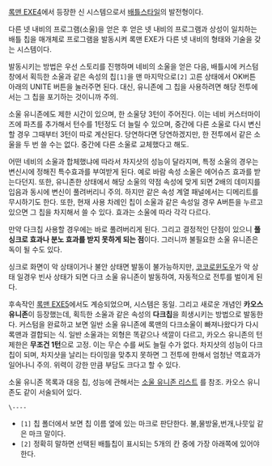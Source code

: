 [록맨 EXE4](%EB%A1%9D%EB%A7%A8%20EXE4.md)에서 등장한 신 시스템으로서 [배틀스타일](%EB%B0%B0%ED%8B%80%20%EC%8A%A4%ED%83%80%EC%9D%BC.md)의 발전형이다.

다른 넷 내비의 프로그램(소울)을 얻은 후 얻은 넷 내비의 프로그램과 상성이 일치하는 배틀 칩을 매개체로 프로그램을 발동시켜 록맨 EXE가
다른 넷 내비의 형태와 기술을 갖는 시스템이다.

발동시키는 방법은 우선 스토리를 진행하며 네비의 소울을 얻은 다음, 배틀시에 커스텀창에서 획득한 소울과 같은 속성의 칩`[1]`을 맨
마지막으로`[2]` 고른 상태에서 OK버튼 아래의 UNITE 버튼을 눌러주면 된다. 대신, 유니존에 그 칩을 사용하려면 해당 전투에서는 그
칩을 포기하는 것이니까 주의.

소울 유니존에도 제한 시간이 있으며, 한 소울당 3턴이 주어진다. 이는 네비 커스터마이즈에 파츠를 추가해서 턴수를 1턴정도 더 늘릴 수
있으며, 중간에 다른 소울로 다시 변신할 경우 그때부터 3턴이 따로 계산된다. 당연하다면 당연하겠지만, 한 전투에서 같은 소울을 두 번 쓸
수는 없다. 중간에 다른 소울로 교체했다고 해도.

어떤 네비의 소울과 합체했냐에 따라서 차지샷의 성능이 달라지며, 특정 소울의 경우는 변신시에 정해진 특수효과를 부여받게 된다. 예로 바람
속성 소울은 에어슈즈 효과를 받는다던지. 또한, 유니존한 상태에서 해당 소울의 약점 속성에 맞게 되면 2배의 데미지를 입음과 동시에 변신이
풀려버리니 주의. 하지만 같은 속성 계열 패널에서는 디메리트를 무시하기도 한다. 또한, 현재 사용 차례인 칩이 소울과 같은 속성일 경우
A버튼을 누르고 있으면 그 칩을 차지해서 쓸 수 있다. 효과는 소울에 따라 각각 다르다.

만약 다크칩 사용할 경우에는 바로 풀려버리게 된다. 그리고 결정적인 단점이 있으니 **풀 싱크로 효과나 분노 효과를 받지 못하게 되는
점**이다. 그러니까 불필요한 소울 유니존은 독이 될 수도 있다.

싱크로 화면이 악 상태이거나 불안 상태면 발동이 불가능하지만, [코코로윈도우](%EC%BD%94%EC%BD%94%EB%A1%9C%20%EC%9C%88%EB%8F%84%EC%9A%B0.md)가 악 상태
일경우 빈사 상태가 되면 다크 소울 유니존이 발동하여, 자동적으로 전투를 벌이게 된다.

후속작인 [록맨 EXE5](%EB%A1%9D%EB%A7%A8%20EXE5.md)에서도 계승되었으며, 시스템은 동일. 그리고 새로운
개념인 **카오스 유니존**이 등장했는데, 획득한 소울과 같은 속성의 **다크칩**을 희생시키는 방법으로 발동한다. 커스텀을 완료하고 보면
일반 소울 유니존에 록맨의 다크소울이 빠져나왔다가 다시 록맨과 결합되는 식. 일반 소울과는 외형은 똑같으나 색깔이 다르고, 카오스 유니존의
턴 제한은 **무조건 1턴**으로 고정. 이는 무슨 수를 써도 늘릴 수가 없다. 차지샷의 성능이 다크칩이 되며, 차지샷을 날리는 타이밍을
맞추지 못하면 그 전투에 한해서 엄청난 역효과가 일어나니 주의. 위력이 강한 만큼 부담도 크다고 할 수 있다.

소울 유니존 목록과 대응 칩, 성능에 관해서는 [소울 유니존 리스트](%EC%86%8C%EC%9A%B8%20%EC%9C%A0%EB%8B%88%EC%A1%B4%20%EB%A6%AC%EC%8A%A4%ED%8A%B8.md) 를 참조. 카오스 유니존도 같이 서술되어 있다.

`\----`

  * `[1]` 칩 폴더에서 보면 칩 이름 옆에 있는 마크로 판단한다. 불,물방울,번개,나뭇잎 같은 마크 말이다.
  * `[2]` 정확히 말하면 선택된 배틀칩이 표시되는 5개의 칸 중에 가장 아래쪽에 있어야 한다.

